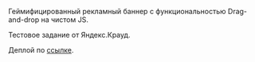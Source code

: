 Геймифицированный рекламный баннер с функциональностью Drag-and-drop на чистом JS.

Тестовое задание от Яндекс.Крауд.

Деплой по [ссылке](https://saparovpetr.github.io/testingForYandexCroud/).
